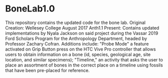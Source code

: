 # BoneLab1.0
This repository contains the updated code for the bone lab.
Original Creation: Wellesey College August 2017 Anth1.1 
Present: Contains updated implementations by Nyala Jackson on said project during the Vassar 2019 Ford Scholars Program for the Anthropology Department, headed by Professor Zachary Cofran. Additions include: "Probe Mode" a feature activated on Grip Button press on the HTC Vive Pro controller that allows users to obtain information on a bone (id, species, geological age, site location, and similar specimens); "Timeline," an activity that asks the user to place an assortment of bones in the correct place on a timeline using fossils that have been pre-placed for reference. 
